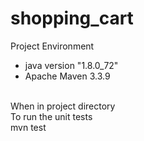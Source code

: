 # shopping_cart
Project Environment
* java version "1.8.0_72"
* Apache Maven 3.3.9
<br/>
When in project directory<br/>
To run the unit tests<br/> 
mvn test
